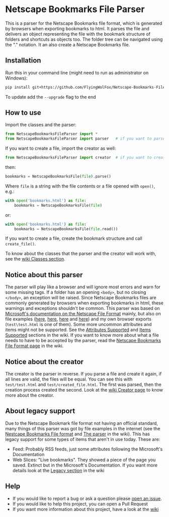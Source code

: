 # Netscape Bookmarks File Parser

This is a parser for the Netscape Bookmarks file format, which is generated by browsers when exporting bookmarks to html. It parses the file and delivers an object representing the file with the bookmark structure of folders and shortcuts as objects too. The folder tree can be navigated using the "." notation. It an also create a Netscape Bookmarks file.

## Installation

Run this in your command line (might need to run as administrator on Windows):

```bash
pip install git+https://github.com/FlyingWolFox/Netscape-Bookmarks-File-Parser.git
```

To update add the `--upgrade` flag to the end

## How to use

Import the classes and the parser:

```python
from NetscapeBookmarksFileParser import *
from NetscapeBookmarksFileParser import parser   # if you want to parse a file
```

If you want to create a file, import the creator as well:

```python
from NetscapeBookmarksFileParser import creator  # if you want to create a file
```

then:

```python
bookmarks = NetscapeBookmarksFile(file).parse()
```

Where `file` is a string with the file contents or a file opened with `open()`, e.g.:

```python
with open('bookmarks.html') as file:
    bookmarks = NetscapeBookmarksFile(file)
```

or:

```python
with open('bookmarks.html') as file:
    bookmarks = NetscapeBookmarksFile(file.read())
```

If you want to create a file, create the bookmark structure and call `create_file()`.

To know about the classes that the parser and the creator will work with, see the [wiki Classes section](https://github.com/FlyingWolFox/Netscape-Bookmarks-File-Parser/wiki/Code-Documentation#classes).

## Notice about this parser

The parser will play like a browser and will ignore most errors and warn for some missing tags. If a folder has an opening `<body>`, but no closing `</body>`, an exception will be raised. Since Netscape Bookmarks files are commonly generated by browsers when exporting bookmarks in html, these warnings and exceptions shouldn't be common. This parser was based on [Microsoft's documentation on the Netscape File Format](https://docs.microsoft.com/en-us/previous-versions/windows/internet-explorer/ie-developer/platform-apis/aa753582(v=vs.85)?redirectedfrom=MSDN) mainly, but also on file examples ([here](https://sixtwothree.org/posts/homesteading-a-decades-worth-of-shared-links), [here](https://stackoverflow.com/questions/38029954/parse-a-netscape-style-bookmarks-html-file-into-nested-array), [here](https://gist.github.com/jgarber623/cdc8e2fa1cbcb6889872) and [here](https://www.npmjs.com/package/netscape-bookmarks)) and my own browser exports (`test\test.html` is one of them). Some more uncommon attributes and items might not be supported. See the [Attributes Supported](https://github.com/FlyingWolFox/Netscape-Bookmarks-File-Parser/wiki/The-Parser#attributes-supported) and [Items Supported](https://github.com/FlyingWolFox/Netscape-Bookmarks-File-Parser/wiki/The-Parser#items-supported) sections in the wiki. If you want to know more about what a file needs to have to be accepted by the parser, read the [Netscape Bookmarks File Format page](https://github.com/FlyingWolFox/Netscape-Bookmarks-File-Parser/wiki/Netscape-Bookmarks-File-Format) in the wiki.

## Notice about the creator

The creator is the parser in reverse. If you parse a file and create it again, if all lines are valid, the files will be equal. You can see this with `test/test.html` and `test/created_file.html`. The first was parsed, then the creation process created the second. Look at the [wiki Creator page]() to know more about the creator.

## About legacy support

Due to the Netscape Bookmark file format not having an official standard, many things of this parser was got by file examples in the internet (see the [Nestcape Bookmarks File format](https://github.com/FlyingWolFox/Netscape-Bookmarks-File-Parser/wiki/Netscape-Bookmarks-File-Format) and [The parser](https://github.com/FlyingWolFox/Netscape-Bookmarks-File-Parser/wiki/The-Parser) in the wiki). This has legacy support for some types of items that aren't in use today. These are:

- Feed: Probably RSS feeds, just some attributes following the Microsoft's Documentation
- Web Slices: "Live bookmarks". They showed a piece of the page you saved. Extinct but in the Microsoft's Documentation. If you want more details look at the [Legacy section](https://github.com/FlyingWolFox/Netscape-Bookmarks-File-Parser/wiki/The-Parser#about-legacybasic-support) in the wiki

## Help

- If you would like to report a bug or ask a question please [open an issue](https://github.com/FlyingWolFox/Netscape-Bookmarks-File-Parser/issues/new).
- If you would like to help this project, you can open a Pull Request
- If you want more information about this project, have a look at the [wiki](https://github.com/FlyingWolFox/Netscape-Bookmarks-File-Parser/wiki)
